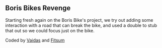Boris Bikes Revenge
---------

Starting fresh again on the Boris Bike's project, we try out adding some interaction with a road that can break the bike, and used a double to stub that out so we could focus just on the bike.

Coded by [Vaidas](https://github.com/gomenasaai) and [Fitsum](https://github.com/fitsumt)